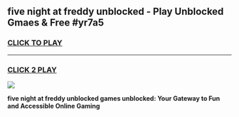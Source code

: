 
## five night at freddy unblocked - Play Unblocked Gmaes & Free #yr7a5
<h3>
<a href="https://news.freeplayer.one?title=five_night_at_freddy_unblocked&ref=03M">CLICK TO PLAY</a></h3>
<hr>

<h3>
<a href="https://news.freeplayer.one?title=five_night_at_freddy_unblocked&ref=03M">CLICK 2 PLAY</a>
  
</h3>

<a href="https://news.freeplayer.one?title=five_night_at_freddy_unblocked&ref=03M"><img src="https://clearcache.store/games.png"></a>


**five night at freddy unblocked games unblocked: Your Gateway to Fun and Accessible Online Gaming**
